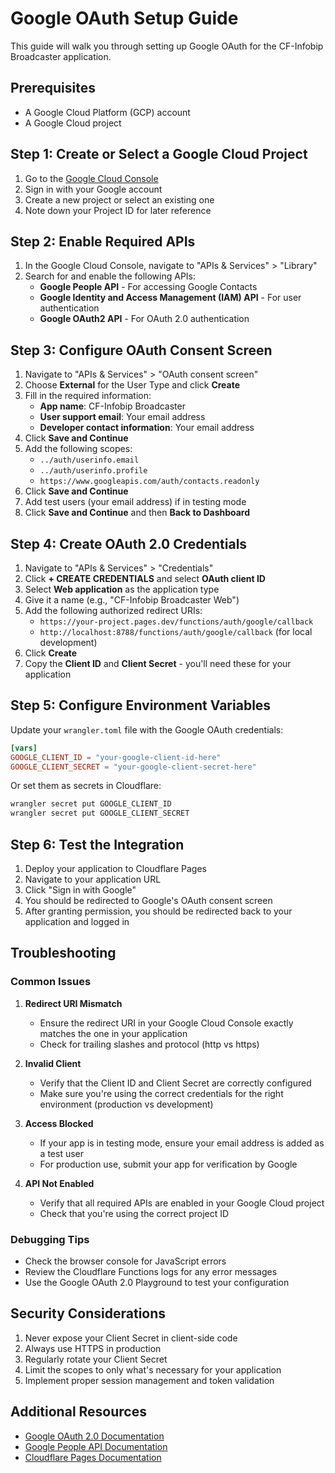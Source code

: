 # Google OAuth Setup Guide

This guide will walk you through setting up Google OAuth for the CF-Infobip Broadcaster application.

## Prerequisites

- A Google Cloud Platform (GCP) account
- A Google Cloud project

## Step 1: Create or Select a Google Cloud Project

1. Go to the [Google Cloud Console](https://console.cloud.google.com/)
2. Sign in with your Google account
3. Create a new project or select an existing one
4. Note down your Project ID for later reference

## Step 2: Enable Required APIs

1. In the Google Cloud Console, navigate to "APIs & Services" > "Library"
2. Search for and enable the following APIs:
   - **Google People API** - For accessing Google Contacts
   - **Google Identity and Access Management (IAM) API** - For user authentication
   - **Google OAuth2 API** - For OAuth 2.0 authentication

## Step 3: Configure OAuth Consent Screen

1. Navigate to "APIs & Services" > "OAuth consent screen"
2. Choose **External** for the User Type and click **Create**
3. Fill in the required information:
   - **App name**: CF-Infobip Broadcaster
   - **User support email**: Your email address
   - **Developer contact information**: Your email address
4. Click **Save and Continue**
5. Add the following scopes:
   - `../auth/userinfo.email`
   - `../auth/userinfo.profile`
   - `https://www.googleapis.com/auth/contacts.readonly`
6. Click **Save and Continue**
7. Add test users (your email address) if in testing mode
8. Click **Save and Continue** and then **Back to Dashboard**

## Step 4: Create OAuth 2.0 Credentials

1. Navigate to "APIs & Services" > "Credentials"
2. Click **+ CREATE CREDENTIALS** and select **OAuth client ID**
3. Select **Web application** as the application type
4. Give it a name (e.g., "CF-Infobip Broadcaster Web")
5. Add the following authorized redirect URIs:
   - `https://your-project.pages.dev/functions/auth/google/callback`
   - `http://localhost:8788/functions/auth/google/callback` (for local development)
6. Click **Create**
7. Copy the **Client ID** and **Client Secret** - you'll need these for your application

## Step 5: Configure Environment Variables

Update your `wrangler.toml` file with the Google OAuth credentials:

```toml
[vars]
GOOGLE_CLIENT_ID = "your-google-client-id-here"
GOOGLE_CLIENT_SECRET = "your-google-client-secret-here"
```

Or set them as secrets in Cloudflare:

```bash
wrangler secret put GOOGLE_CLIENT_ID
wrangler secret put GOOGLE_CLIENT_SECRET
```

## Step 6: Test the Integration

1. Deploy your application to Cloudflare Pages
2. Navigate to your application URL
3. Click "Sign in with Google"
4. You should be redirected to Google's OAuth consent screen
5. After granting permission, you should be redirected back to your application and logged in

## Troubleshooting

### Common Issues

1. **Redirect URI Mismatch**
   - Ensure the redirect URI in your Google Cloud Console exactly matches the one in your application
   - Check for trailing slashes and protocol (http vs https)

2. **Invalid Client**
   - Verify that the Client ID and Client Secret are correctly configured
   - Make sure you're using the correct credentials for the right environment (production vs development)

3. **Access Blocked**
   - If your app is in testing mode, ensure your email address is added as a test user
   - For production use, submit your app for verification by Google

4. **API Not Enabled**
   - Verify that all required APIs are enabled in your Google Cloud project
   - Check that you're using the correct project ID

### Debugging Tips

- Check the browser console for JavaScript errors
- Review the Cloudflare Functions logs for any error messages
- Use the Google OAuth 2.0 Playground to test your configuration

## Security Considerations

1. Never expose your Client Secret in client-side code
2. Always use HTTPS in production
3. Regularly rotate your Client Secret
4. Limit the scopes to only what's necessary for your application
5. Implement proper session management and token validation

## Additional Resources

- [Google OAuth 2.0 Documentation](https://developers.google.com/identity/protocols/oauth2)
- [Google People API Documentation](https://developers.google.com/people)
- [Cloudflare Pages Documentation](https://developers.cloudflare.com/pages/)